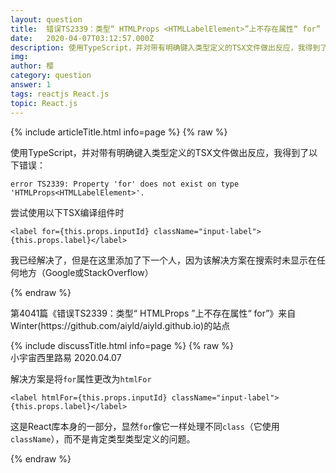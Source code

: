 ```yaml
---
layout: question
title:  错误TS2339：类型“ HTMLProps <HTMLLabelElement>”上不存在属性“ for”
date:   2020-04-07T03:12:57.000Z
description: 使用TypeScript，并对带有明确键入类型定义的TSX文件做出反应，我得到了以下错误：error TS2339  Property 'for' does not...
img: 
author: 樱
category: question
answer: 1
tags: reactjs React.js
topic: React.js
---
```

<div class="article-root">
  <div class="article">
    {% include articleTitle.html info=page %}
    {% raw %}
    <div class="article-content"><p><font style="vertical-align: inherit;"><font style="vertical-align: inherit;">使用TypeScript，并对带有明确键入类型定义的TSX文件做出反应，我得到了以下错误：</font></font></p>

<pre><code>error TS2339: Property 'for' does not exist on type 'HTMLProps&lt;HTMLLabelElement&gt;'.
</code></pre>

<p><font style="vertical-align: inherit;"><font style="vertical-align: inherit;">尝试使用以下TSX编译组件时 </font></font></p>

<pre><code>&lt;label for={this.props.inputId} className="input-label"&gt;{this.props.label}&lt;/label&gt;
</code></pre>

<p><font style="vertical-align: inherit;"><font style="vertical-align: inherit;">我已经解决了，但是在这里添加了下一个人，因为该解决方案在搜索时未显示在任何地方（Google或StackOverflow）</font></font></p></div>
    {% endraw %}
  </div>
  <p class="winter_mark">第4041篇《错误TS2339：类型“ HTMLProps <HTMLLabelElement>”上不存在属性“ for”》来自Winter(https://github.com/aiyld/aiyld.github.io)的站点</p>
  <div class="discuss-wrapper">
    {% include discussTitle.html info=page %}
    {% raw %}
    <div class="discuss-list">
    <div class="discuss-item">
        <div class="discuss-parent">
          <div class="discuss-meta">
            <span class="discuss-user">小宇宙西里路易</span>
            <span class="discuss-time">2020.04.07</span>
          </div>
          <div class="discuss-comment"><p><font style="vertical-align: inherit;"><font style="vertical-align: inherit;">解决方案是将</font></font><code>for</code><font style="vertical-align: inherit;"><font style="vertical-align: inherit;">属性</font><font style="vertical-align: inherit;">更改</font><font style="vertical-align: inherit;">为</font></font><code>htmlFor</code></p>

<pre><code>&lt;label htmlFor={this.props.inputId} className="input-label"&gt;{this.props.label}&lt;/label&gt;
</code></pre>

<p><font style="vertical-align: inherit;"><font style="vertical-align: inherit;">这是React库本身的一部分，显然</font></font><code>for</code><font style="vertical-align: inherit;"><font style="vertical-align: inherit;">像它一样</font><font style="vertical-align: inherit;">处理</font><font style="vertical-align: inherit;">不同</font></font><code>class</code><font style="vertical-align: inherit;"><font style="vertical-align: inherit;">（它使用</font></font><code>className</code><font style="vertical-align: inherit;"><font style="vertical-align: inherit;">），而不是肯定类型类型定义的问题。</font></font></p></div>
        </div></div>
    </div>
    {% endraw %}
  </div>
<div>
